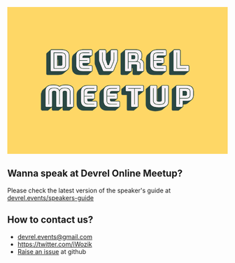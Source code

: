 ![devrel meetup](/assets/img/devrel-meetup-750.png)
## Wanna speak at Devrel Online Meetup?
Please check the latest version of the speaker's guide at [devrel.events/speakers-guide](https://devrel.events/speakers-guide/)

## How to contact us?
* devrel.events@gmail.com
* https://twitter.com/iWozik
* [Raise an issue](https://github.com/tooevangelist/tooevangelist.github.io/issues) at github
